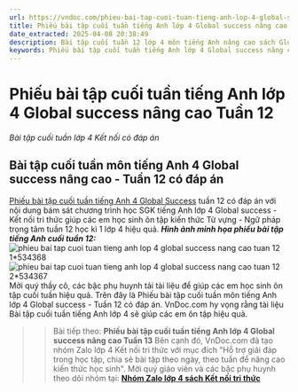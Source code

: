 ```yaml
---
url: https://vndoc.com/phieu-bai-tap-cuoi-tuan-tieng-anh-lop-4-global-success-nang-cao-tuan-12-309843
title: Phiếu bài tập cuối tuần tiếng Anh lớp 4 Global success nâng cao Tuần 12 - Bài tập cuối tuần lớp 4 Kết nối có đáp án - VnDoc.com
date_extracted: 2025-04-08 20:38:49
description: Bài tập cuối tuần 12 lớp 4 môn tiếng Anh nâng cao sách Global success có đáp án bao gồm nhiều dạng bài tập tiếng Anh lớp 4 khác nhau giúp các em ôn tập hiệu quả.
keywords: Phiếu bài tập cuối tuần tiếng Anh lớp 4 Global success nâng cao Tuần 12,Phiếu bài tập cuối tuần tiếng Anh lớp 4 nâng cao Kết nối tri thức Tuần 12,Phiếu bài tập cuối tuần tiếng Anh lớp 4 nâng cao global success Tuần 12,Phiếu bài tập cuối Tuần 12 môn tiếng Anh 4 Global success nâng cao,Bài tập cuối tuần tiếng Anh lớp 4 Global success nâng cao Tuần 12,Phiếu bài tập cuối tuần Tiếng Anh lớp 4 nâng cao Tuần 12 global success,bài tập cuối tuần 12 môn tiếng anh lớp 4 global success
---
```


# Phiếu bài tập cuối tuần tiếng Anh lớp 4 Global success nâng cao Tuần 12
 _Bài tập cuối tuần lớp 4 Kết nối có đáp án_
## Bài tập cuối tuần môn tiếng Anh 4 Global success nâng cao - Tuần 12 có đáp án
[Phiếu bài tập cuối tuần tiếng Anh 4 Global Success](<https://vndoc.com/tieng-anh-lop-4-global-success>) tuần 12 có đáp án với nội dung bám sát chương trình học SGK tiếng Anh lớp 4 Global success - Kết nối tri thức giúp các em học sinh ôn tập kiến thức Từ vựng - Ngữ pháp trọng tâm tuần 12 học kì 1 lớp 4 hiệu quả.
_**Hình ảnh minh họa phiếu bài tập tiếng Anh cuối tuần 12:**_
![phieu bai tap cuoi tuan tieng anh lop 4 global success nang cao tuan 12 1*534368](https://i.vdoc.vn/data/image/2023/11/20/phieu-bai-tap-cuoi-tuan-tieng-anh-lop-4-global-success-nang-cao-tuan-12-1.jpg)![phieu bai tap cuoi tuan tieng anh lop 4 global success nang cao tuan 12 2*534367](https://i.vdoc.vn/data/image/2023/11/20/phieu-bai-tap-cuoi-tuan-tieng-anh-lop-4-global-success-nang-cao-tuan-12-2.jpg)
Mời quý thầy cô, các bậc phụ huynh tải tài liệu để giúp các em học sinh ôn tập cuối tuần hiệu quả.
Trên đây là Phiếu bài tập cuối tuần môn tiếng Anh lớp 4 Global success - Tuần 12 có đáp án. VnDoc.com hy vọng rằng tài liệu Bài tập cuối tuần tiếng Anh lớp 4 sẽ giúp các em ôn tập hiệu quả.
>> Bài tiếp theo: **Phiếu bài tập cuối tuần tiếng Anh lớp 4 Global success nâng cao Tuần 13**
Bên cạnh đó, VnDoc.com đã tạo nhóm Zalo lớp 4 Kết nối tri thức với mục đích "Hỗ trợ giải đáp trong học tập, chia sẻ bài tập theo ngày, theo tuần để nâng cao kiến thức học sinh". Mời quý giáo viên và các bậc phụ huynh theo dõi nhóm tại:
**[Nhóm Zalo lớp 4 sách Kết nối tri thức](</goto?u=aHR0cHM6Ly96YWxvLm1lL2cvbHRidHljOTI5>)**
